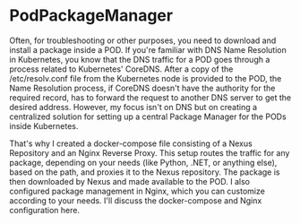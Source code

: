 # PodPackageManager
Often, for troubleshooting or other purposes, you need to download and install a package inside a POD. If you're familiar with DNS Name Resolution in Kubernetes, you know that the DNS traffic for a POD goes through a process related to Kubernetes' CoreDNS. After a copy of the /etc/resolv.conf file from the Kubernetes node is provided to the POD, the Name Resolution process, if CoreDNS doesn't have the authority for the required record, has to forward the request to another DNS server to get the desired address. However, my focus isn't on DNS but on creating a centralized solution for setting up a central Package Manager for the PODs inside Kubernetes.

That's why I created a docker-compose file consisting of a Nexus Repository and an Nginx Reverse Proxy. This setup routes the traffic for any package, depending on your needs (like Python, .NET, or anything else), based on the path, and proxies it to the Nexus repository. The package is then downloaded by Nexus and made available to the POD. I also configured package management in Nginx, which you can customize according to your needs. I'll discuss the docker-compose and Nginx configuration here.
